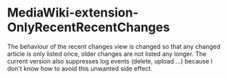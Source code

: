 MediaWiki-extension-OnlyRecentRecentChanges
===========================================

The behaviour of the recent changes view is changed so that any changed article is only listed once, older changes are not listed any longer. The current version also suppresses log events (delete, upload ...) because I don't know how to avoid this unwanted side effect.
